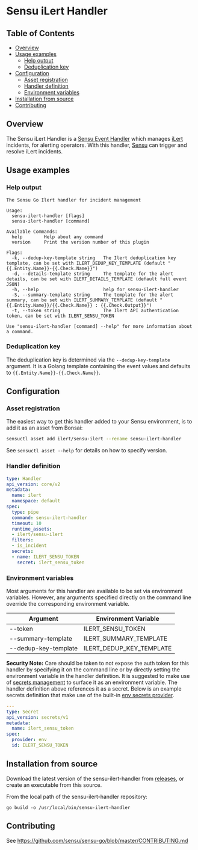 # Sensu iLert Handler

## Table of Contents
- [Overview](#overview)
- [Usage examples](#usage-examples)
  - [Help output](#help-output)
  - [Deduplication key](#deduplication-key)
- [Configuration](#configuration)
  - [Asset registration](#asset-registration)
  - [Handler definition](#handler-definition)
  - [Environment variables](#environment-variables)
- [Installation from source](#installation-from-source)
- [Contributing](#contributing)

## Overview

The Sensu iLert Handler is a [Sensu Event Handler][3] which manages
[iLert][2] incidents, for alerting operators. With this handler,
[Sensu][1] can trigger and resolve iLert incidents.

## Usage examples

### Help output
```
The Sensu Go Ilert handler for incident management

Usage:
  sensu-ilert-handler [flags]
  sensu-ilert-handler [command]

Available Commands:
  help        Help about any command
  version     Print the version number of this plugin

Flags:
  -k, --dedup-key-template string   The Ilert deduplication key template, can be set with ILERT_DEDUP_KEY_TEMPLATE (default "{{.Entity.Name}}-{{.Check.Name}}")
  -d, --details-template string     The template for the alert details, can be set with ILERT_DETAILS_TEMPLATE (default full event JSON)
  -h, --help                        help for sensu-ilert-handler
  -S, --summary-template string     The template for the alert summary, can be set with ILERT_SUMMARY_TEMPLATE (default "{{.Entity.Name}}/{{.Check.Name}} : {{.Check.Output}}")
  -t, --token string                The Ilert API authentication token, can be set with ILERT_SENSU_TOKEN

Use "sensu-ilert-handler [command] --help" for more information about a command.
```

### Deduplication key

The deduplication key is determined via the `--dedup-key-template` argument.  It
is a Golang template containing the event values and defaults to
`{{.Entity.Name}}-{{.Check.Name}}`.


## Configuration
### Asset registration

The easiest way to get this handler added to your Sensu environment, is to add it as an asset from Bonsai:

```sh
sensuctl asset add ilert/sensu-ilert --rename sensu-ilert-handler
```

See `sensuctl asset --help` for details on how to specify version.

### Handler definition

```yml
type: Handler
api_version: core/v2
metadata:
  name: ilert
  namespace: default
spec:
  type: pipe
  command: sensu-ilert-handler
  timeout: 10
  runtime_assets:
  - ilert/sensu-ilert
  filters:
  - is_incident
  secrets:
  - name: ILERT_SENSU_TOKEN
    secret: ilert_sensu_token
```

### Environment variables

Most arguments for this handler are available to be set via environment
variables.  However, any arguments specified directly on the command line
override the corresponding environment variable.

|Argument            |Environment Variable        |
|--------------------|----------------------------|
|--token             |ILERT_SENSU_TOKEN           |
|--summary-template  |ILERT_SUMMARY_TEMPLATE      |
|--dedup-key-template|ILERT_DEDUP_KEY_TEMPLATE    |

**Security Note:** Care should be taken to not expose the auth token for this
handler by specifying it on the command line or by directly setting the
environment variable in the handler definition.  It is suggested to make use of
[secrets management][4] to surface it as an environment variable.  The handler
definition above references it as a secret.  Below is an example secrets
definition that make use of the built-in [env secrets provider][5].

```yml
---
type: Secret
api_version: secrets/v1
metadata:
  name: ilert_sensu_token
spec:
  provider: env
  id: ILERT_SENSU_TOKEN
```

## Installation from source

Download the latest version of the sensu-ilert-handler from [releases][6],
or create an executable from this source.

From the local path of the sensu-ilert-handler repository:
```
go build -o /usr/local/bin/sensu-ilert-handler
```

## Contributing

See https://github.com/sensu/sensu-go/blob/master/CONTRIBUTING.md

[1]: https://github.com/sensu/sensu-go
[2]: https://www.ilert.com/
[3]: https://docs.sensu.io/sensu-go/5.0/reference/handlers/#how-do-sensu-handlers-workdynamic-notifications#section-eventalert-severity-levels
[4]: https://docs.sensu.io/sensu-go/latest/guides/secrets-management/
[5]: https://docs.sensu.io/sensu-go/latest/guides/secrets-management/
[6]: https://github.com/iLert/sensu-ilert